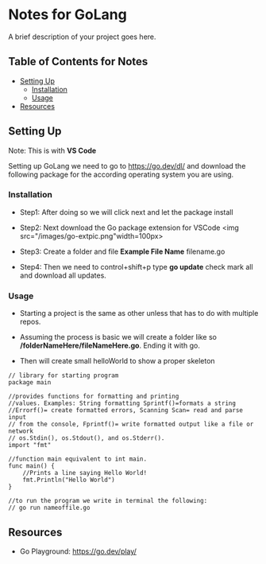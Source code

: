 # Notes for GoLang



A brief description of your project goes here.

## Table of Contents for Notes

- [Setting Up](#Setting-Up )
  - [Installation](#installation)
  - [Usage](#usage)
- [Resources](#Resources)


## Setting Up 
Note: This is with <b>VS Code</b> 

Setting up GoLang we need to go to <a>https://go.dev/dl/</a> and download 
the following package for the according operating system you are using. 
### Installation
- Step1: After doing so we will click next and let the package install
- Step2: Next download the Go package extension for VSCode 
<img src="/images/go-extpic.png"width=100px>

- Step3: Create a folder and file <b>Example File Name</b> filename.go
- Step4: Then we need to control+shift+p type <b>go update</b> check mark all 
and download all updates. 

### Usage

- Starting a project is the same as other unless that has to do with multiple repos.
- Assuming the process is basic we will create a folder like so <b>/folderNameHere/fileNameHere.go</b>. Ending it with go. 

- Then will create small helloWorld to show a proper skeleton

```
// library for starting program
package main

//provides functions for formatting and printing
//values. Examples: String formatting Sprintf()=formats a string
//Errorf()= create formatted errors, Scanning Scan= read and parse input
// from the console, Fprintf()= write formatted output like a file or network
// os.Stdin(), os.Stdout(), and os.Stderr().
import "fmt"

//function main equivalent to int main.
func main() {
	//Prints a line saying Hello World!
	fmt.Println("Hello World")
}

//to run the program we write in terminal the following:
// go run nameoffile.go

```

## Resources

- Go Playground: https://go.dev/play/ 







